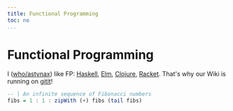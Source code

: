 ```yaml
---
title: Functional Programming
toc: no
...
```


# Functional Programming

I ([who/astynax]()) like FP: [Haskell](), [Elm](), [Clojure](), [Racket](). That's why our Wiki is running on [gitit]()!

```haskell
-- | An infinite sequence of Fibonacci numbers
fibs = 1 : 1 : zipWith (+) fibs (tail fibs)
```